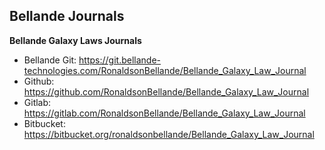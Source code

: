 ## Bellande Journals
**Bellande Galaxy Laws Journals**
- Bellande Git: https://git.bellande-technologies.com/RonaldsonBellande/Bellande_Galaxy_Law_Journal
- Github: https://github.com/RonaldsonBellande/Bellande_Galaxy_Law_Journal
- Gitlab: https://gitlab.com/RonaldsonBellande/Bellande_Galaxy_Law_Journal
- Bitbucket: https://bitbucket.org/ronaldsonbellande/Bellande_Galaxy_Law_Journal
